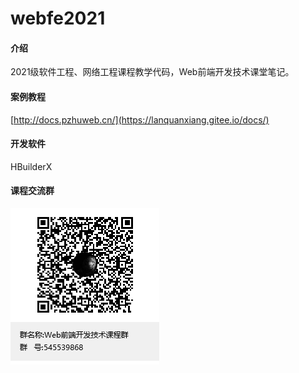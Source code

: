 # webfe2021

#### 介绍
2021级软件工程、网络工程课程教学代码，Web前端开发技术课堂笔记。

#### 案例教程
[http://docs.pzhuweb.cn/](https://lanquanxiang.gitee.io/docs/)

#### 开发软件
HBuilderX

#### 课程交流群
<img src="qq.png"/>
